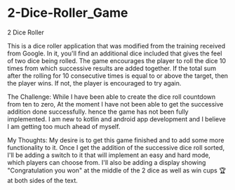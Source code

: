 # 2-Dice-Roller_Game
2 Dice Roller

This is a dice roller application that was modified from the training received from Google. In it, you'll find an additional dice included that gives the feel of two dice being rolled. The game encourages the player to roll the dice 10 times from which successive results are added together. If the total sum after the rolling for 10 consecutive times is equal to or above the target, then the player wins. If not, the player is encouraged to try again.

The Challenge: While I have been able to create the dice roll countdown from ten to zero, At the moment I have not been able to get the successive addition done successfully. hence the game has not been fully implemented. I am new to kotlin and android app development and I believe I am getting too much ahead of myself.

My Thoughts: My desire is to get this game finished and to add some more functionality to it. Once I get the addition of the successive dice roll sorted, I'll be adding a switch to it that will implement an easy and hard mode, which players can choose from. I'll also be adding a display showing "Congratulation you won" at the middle of the 2 dice as well as win cups 🏆 at both sides of the text.
